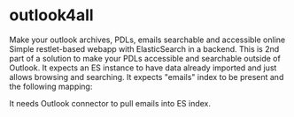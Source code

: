 # outlook4all
Make your outlook archives, PDLs, emails searchable and accessible online
Simple restlet-based webapp with ElasticSearch in a backend. This is 2nd part of a solution to make your PDLs accessible and searchable
outside of Outlook. It expects an ES instance to have data already imported and just allows browsing and searching. 
It expects "emails" index to be present and the following mapping:
<TBD>

It needs Outlook connector to pull emails into ES index.

